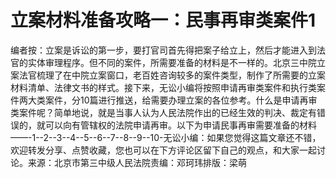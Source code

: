 # 立案材料准备攻略一：民事再审类案件1

编者按：立案是诉讼的第一步，要打官司首先得把案子给立上，然后才能进入到法官的实体审理程序。但不同的案件，所需要准备的材料是不一样的。北京三中院立案法官梳理了在中院立案窗口，老百姓咨询较多的案件类型，制作了所需要的立案材料清单、法律文书的样式。接下来，无讼小编将按照申请再审类案件和执行类案件两大类案件，分10篇进行推送，给需要办理立案的各位参考。什么是申请再审类案件呢？简单地说，就是当事人认为人民法院作出的已经生效的判决、裁定有错误的，就可以向有管辖权的法院申请再审。以下为申请民事再审需要准备的材料——-1--2--3--4--5--6--7--8--9--10-无讼小编：如果您觉得这篇文章还不错，欢迎转发分享、点赞收藏，您也可以在下方评论区留下自己的观点，和大家一起讨论。来源：北京市第三中级人民法院责编：邓珂玮排版：梁萌

